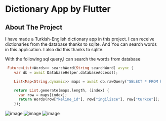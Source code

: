 # Dictionary App by Flutter



## About The Project

I have made a Turkish-English dictionary app in this project. I can receive dictionaries from the database thanks to sqlite. And You can search words in this application. I also did this thanks to sqlite. <br>

With the following sql query,I can search the words from database
```dart
 Future<List<Words>> searchWord(String searchWord) async {
    var db = await DatabaseHelper.databaseAccess();

    List<Map<String,dynamic>> maps = await db.rawQuery("SELECT * FROM kelimeler WHERE ingilizce like '%$searchWord%' or turkce like '%$searchWord%'");

    return List.generate(maps.length, (index) {
      var row = maps[index];
      return Words(row["kelime_id"], row["ingilizce"], row["turkce"]);
    });
```


![image](https://user-images.githubusercontent.com/79968953/159443679-4d7cc9aa-91a0-47d5-8c52-a18f5765bf9e.png)
![image](https://user-images.githubusercontent.com/79968953/159443762-07950ca3-3623-4129-ba74-6b4e4a97b8fe.png)
![image](https://user-images.githubusercontent.com/79968953/159443831-b9a1885f-b8bf-4be8-a580-004656159bf8.png)


